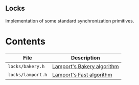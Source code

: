 Locks
-----

Implementation of some standard synchronization primitives.

# Contents
File | Description
---- | -----------
`locks/bakery.h` | [Lamport's Bakery algorithm](http://lamport.azurewebsites.net/pubs/bakery.pdf)
`locks/lamport.h` | [Lamport's Fast algorithm](http://delivery.acm.org/10.1145/10000/7352/p1-lamport.pdf?ip=128.151.150.18&id=7352&acc=ACTIVE%20SERVICE&key=7777116298C9657D%2EDC6AD36C640314EC%2E4D4702B0C3E38B35%2E4D4702B0C3E38B35&__acm__=1522462846_4dcb8e87413a27ff45cdedf439f0d7e1)
